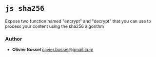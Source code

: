 

<!-- @namespace    sugar.js.crypt -->
<!-- @name    sha256 -->

# ```js sha256 ```


Expose two function named "encrypt" and "decrypt" that you can use to process your content using the sha256 algorithm



### Author
- **Olivier Bossel** <a href="mailto:olivier.bossel@gmail.com">olivier.bossel@gmail.com</a> 

